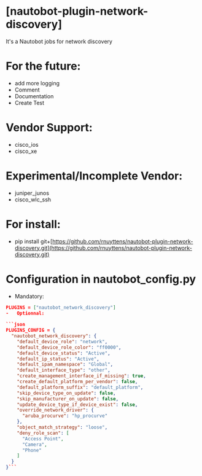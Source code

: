 # [nautobot-plugin-network-discovery]
 
It's a Nautobot jobs for network discovery
 
# For the future:
 
-   add more logging
-   Comment
-   Documentation
-   Create Test
 
# Vendor Support:
 
-   cisco_ios
-   cisco_xe
 
# Experimental/Incomplete Vendor:
 
-   juniper_junos
-   cisco_wlc_ssh
 
# For install:
 
-   pip install git+[https://github.com/rnuyttens/nautobot-plugin-network-discovery.git](https://github.com/rnuyttens/nautobot-plugin-network-discovery.git)
 
# Configuration in nautobot_config.py
 
-   Mandatory:

```json
PLUGINS = ["nautobot_network_discovery"]
-   Optionnal:
 
```json
PLUGINS_CONFIG = {
  "nautobot_network_discovery": {
    "default_device_role": "network",
    "default_device_role_color": "ff0000",
    "default_device_status": "Active",
    "default_ip_status": "Active",
    "default_ipam_namespace": "Global",
    "default_interface_type": "other",
    "create_management_interface_if_missing": true,
    "create_default_platform_per_vendor": false,
    "default_platform_suffix": "default_platform",
    "skip_device_type_on_update": false,
    "skip_manufacturer_on_update": false,
    "update_device_type_if_device_exist": false,
    "override_network_driver": {
      "aruba_procurve": "hp_procurve"
    },
    "object_match_strategy": "loose",
    "deny_role_scan": [
      "Access Point",
      "Camera",
      "Phone"
    ]
  }
}```
